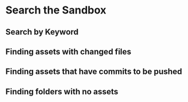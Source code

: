 

# Search the Sandbox


## Search by Keyword


## Finding assets with changed files

## Finding assets that have commits to be pushed

## Finding folders with no assets


